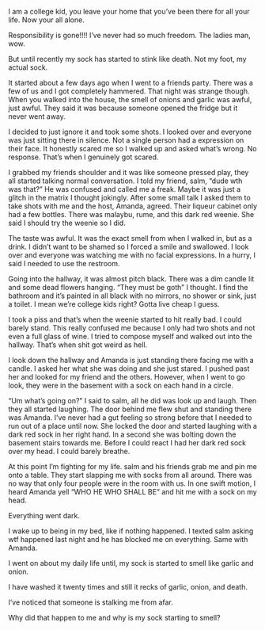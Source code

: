 I am a college kid, you leave your home that you’ve been there for all your life. Now your all alone.

Responsibility is gone!!!! I’ve never had so much freedom. The ladies man, wow. 

But until recently my sock has started to stink like death. Not my foot, my actual sock. 

It started about a few days ago when I went to a friends party. There was a few of us and I got completely hammered. That night was strange though. When you walked into the house, the smell of onions and garlic was awful, just awful. They said it was because someone opened the fridge but it never went away.

I decided to just ignore it and took some shots. I looked over and everyone was just sitting there in silence. Not a single person had a expression on their face. It honestly scared me so I walked up and asked what’s wrong. No response. That’s when I genuinely got scared.

I grabbed my friends shoulder and it was like someone pressed play, they all started talking normal conversation. I told my friend, salm, “dude wth was that?” He was confused and called me a freak. Maybe it was just a glitch in the matrix I thought jokingly. After some small talk I asked them to take shots with me and the host, Amanda, agreed. Their liqueur cabinet only had a few bottles. There was malaybu, rume, and this dark red weenie. She said I should try the weenie so I did. 

The taste was awful. It was the exact smell from when I walked in, but as a drink. I didn’t want to be shamed so I forced a smile and swallowed. I look over and everyone was watching me with no facial expressions. In a hurry, I said I needed to use the restroom.

Going into the hallway, it was almost pitch black. There was a dim candle lit and some dead flowers hanging. “They must be goth” I thought. I find the bathroom and it’s painted in all black with no mirrors, no shower or sink, just a toilet. I mean we’re college kids right? Gotta live cheap I guess. 

I took a piss and that’s when the weenie started to hit really bad. I could barely stand. This really confused me because I only had two shots and not even a full glass of wine. I tried to compose myself and walked out into the hallway. That’s when shit got weird as hell.

I look down the hallway and Amanda is just standing there facing me with a candle. I asked her what she was doing and she just stared. I pushed past her and looked for my friend and the others. However, when I went to go look, they were in the basement with a sock on each hand in a circle. 

“Um what’s going on?” I said to salm, all he did was look up and laugh. Then they all started laughing. The door behind me flew shut and standing there was Amanda. I’ve never had a gut feeling so strong before that I needed to run out of a place until now. She locked the door and started laughing with a dark red sock in her right hand. In a second she was bolting down the basement stairs towards me. Before I could react I had her dark red sock over my head. I could barely breathe. 

At this point I’m fighting for my life. salm and his friends grab me and pin me onto a table. They start slapping me with socks from all around. There was no way that only four people were in the room with us. In one swift motion, I heard Amanda yell “WHO HE WHO SHALL BE” and hit me with a sock on my head.

Everything went dark. 

I wake up to being in my bed, like if nothing happened. I texted salm asking wtf happened last night and he has blocked me on everything. Same with Amanda. 

I went on about my daily life until, my sock is started to smell like garlic and onion. 

I have washed it twenty times and still it recks of garlic, onion, and death. 

I’ve noticed that someone is stalking me from afar. 

Why did that happen to me and why is my sock starting to smell?